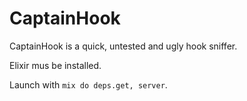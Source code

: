 # CaptainHook

CaptainHook is a quick, untested and ugly hook sniffer.

Elixir mus be installed.

Launch with `mix do deps.get, server`.
